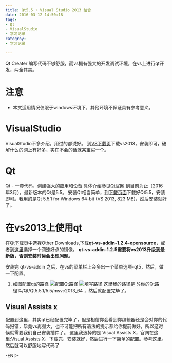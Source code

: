 ```yaml
---
title: Qt5.5 + Visual Studio 2013 结合
date: 2016-03-12 14:50:18
tags: 
- Qt
- VisualStudio
- 学习记录
categroy:
- 学习记录

---
```

Qt Creater 编写代码不够舒服，而vs拥有强大的开发调试环境，在vs上进行qt开发，两全其美。
<!--more-->

# 注意
- 本文适用情况仅限于windows环境下，其他环境不保证具有参考意义。

# VisualStudio
VisualStudio不多介绍，用过的都说好。
到[VS下载页][3]下载vs2013，安装即可，破解什么的网上有好多，实在不会的话就某宝买一个。

# Qt
Qt - 一套代码，创建强大的应用和设备
具体介绍参见[Qt官网][5]
到目前为止（2016年3月），最新版本的Qt是5.5。
安装Qt相当简单，到[下载页面][1]下载好Qt5.5，安装即可。我用的是Qt 5.5.1 for Windows 64-bit (VS 2013, 823 MB)，然后安装就好了。

# 在vs2013上使用qt
在[Qt下载页][1]中选择Other Downloads,下载**qt-vs-addin-1.2.4-opensource**，或者到[这里][4]选择一个网速好点的镜像。
**qt-vs-addin-1.2.5需要将vs2013升级到最新版，否则安装时候会出现问题。**

安装完 qt-vs-addin 之后，在vs的菜单栏上会多出一个菜单选项-qt5，然后，做一下配置。
1. 如图配置qt的路径
![配置Qt路径](http://7xrsid.com1.z0.glb.clouddn.com/qt-vs-qt-options.png)
![填写路径](http://7xrsid.com1.z0.glb.clouddn.com/qt-vs-add-path.png)
这里我的路径是 %你的Qt路径%/Qt/Qt5.5.1/5.5/msvc2013_64 ，然后就配置完毕了。

## Visual Assists x
配置到这里，其实qt已经配置完毕了，但是相信你会看到你编辑器还是会对你的代码报错，毕竟vs再强大，也不可能把所有语法的提示都给你提前做好，所以这时候就需要我们自己安装插件了。
这里我选择的是 Visual Assists X，官网在这里:[Visual Assists X][2]，下载完，安装就好，然后进行一下简单的配置。参考[这里][6]。
然后就可以舒服地写代码了

-END-


[1]: http://www.qt.io/cn/download-open-source/ "Qt Download CN"
[2]: http://www.wholetomato.com/ "Visual Assist x - VAX"
[3]: https://www.visualstudio.com/downloads/download-visual-studio-vs "Download MS VisualStudio"
[4]: http://download.qt.io/official_releases/vsaddin/qt-vs-addin-1.2.4-opensource.exe.mirrorlist "qt vs-add-in 1.2.4"
[5]: http://www.qt.io/cn/ "qt Chinese"
[6]: http://blog.csdn.net/gameloft9/article/details/46403525 "vsx 配置"